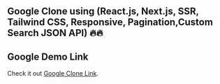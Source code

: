 ## Google Clone using (React.js, Next.js, SSR, Tailwind CSS, Responsive, Pagination,Custom Search JSON API) 🔥🔥

## Google Demo Link

Check it out [Google Clone Link](https://google-clone-bt.vercel.app/).

